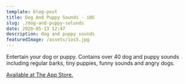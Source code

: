 ```yaml
---
template: blog-post
title: Dog And Puppy Sounds - iOS
slug: ./dog-and-puppy-solunds
date: 2020-05-13 12:47
description: dog and puppy sounds
featuredImage: /assets/ios5.jpg
---
```

Entertain your dog or puppy. Contains over 40 dog and puppy sounds including regular barks, tiny puppies, funny sounds and angry dogs.

[Available at The App Store.](https://itunes.apple.com/us/app/dog-and-puppy-sounds-free/id568176872?mt=8)
